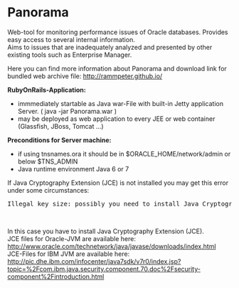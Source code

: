 Panorama
========

Web-tool for monitoring performance issues of Oracle databases.
Provides easy access to several internal information.<br>
Aims to issues that are inadequately analyzed and presented by other existing tools such as Enterprise Manager.

Here you can find more information about Panorama and download link for bundled web archive file: http://rammpeter.github.io/

<b>RubyOnRails-Application:</b>
- immmediately startable as Java war-File with built-in Jetty application Server. ( java -jar Panorama.war )
- may be deployed as web application to every JEE or web container (Glassfish, JBoss, Tomcat ...) 

<b>Preconditions for Server machine:</b>
- if using tnsnames.ora it should be in $ORACLE_HOME/network/admin or below $TNS_ADMIN 
- Java runtime environment Java 6 or 7

If Java Cryptography Extension (JCE) is not installed you may get this error under some circumstances:<br>
<pre>Illegal key size: possibly you need to install Java Cryptography Extension (JCE) Unlimited Strength Jurisdiction Policy Files for your JRE</pre><br>
In this case you have to install Java Cryptography Extension (JCE).<br>
JCE files for Oracle-JVM are available here: http://www.oracle.com/technetwork/java/javase/downloads/index.html<br>
JCE-Files for IBM JVM are available here: http://pic.dhe.ibm.com/infocenter/java7sdk/v7r0/index.jsp?topic=%2Fcom.ibm.java.security.component.70.doc%2Fsecurity-component%2Fintroduction.html
